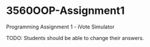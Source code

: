 # 3560OOP-Assignment1
Programming Assignment 1 - iVote Simulator

TODO: Students should be able to change their answers.